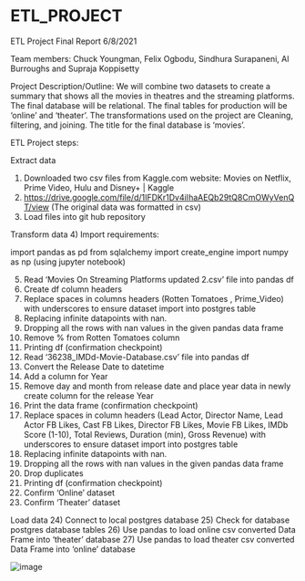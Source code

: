 # ETL_PROJECT

ETL Project Final Report
6/8/2021

Team members:
Chuck Youngman, Felix Ogbodu, Sindhura Surapaneni, Al Burroughs and Supraja Koppisetty

Project Description/Outline:
We will combine two datasets to create a summary that shows all the movies in theatres and the streaming platforms. The final database will be relational. The final tables for production will be ‘online’ and ‘theater’.  The transformations used on the project are Cleaning, filtering, and joining. The title for the final database is ‘movies’.

ETL Project steps:

Extract data
1)	Downloaded two csv files from Kaggle.com website:
Movies on Netflix, Prime Video, Hulu and Disney+ | Kaggle
2)	https://drive.google.com/file/d/1IFDKr1Dv4iIhaAEQb29tQ8CmOWyVenQT/view
(The original data was formatted in csv)
3)	Load files into git hub repository

Transform data
4)	Import requirements:

import pandas as pd
from sqlalchemy import create_engine
import numpy as np
(using jupyter notebook)

5)	Read ‘Movies On Streaming Platforms updated 2.csv’ file into pandas df
6)	Create df column headers
7)	Replace spaces in columns headers (Rotten Tomatoes , Prime_Video) with underscores to ensure dataset import into postgres table
8)	Replacing infinite datapoints with nan. 
9)	Dropping all the rows with nan values in the given pandas data frame
10)	Remove % from Rotten Tomatoes column
11)	Printing df (confirmation checkpoint)
12)	Read ‘36238_IMDd-Movie-Database.csv’ file into pandas df
13)	Convert the Release Date to datetime
14)	Add a column for Year
15)	Remove day and month from release date and place year data in newly create column for the release Year 
16)	Print the data frame (confirmation checkpoint)
17)	Replace spaces in column headers (Lead Actor, Director Name, Lead Actor FB Likes, Cast FB Likes, Director FB Likes, Movie FB Likes, IMDb Score (1-10), Total Reviews, Duration (min), Gross Revenue) with underscores to ensure dataset import into postgres table
18)	Replacing infinite datapoints with nan. 
19)	Dropping all the rows with nan values in the given pandas data frame
20)	Drop duplicates
21)	Printing df (confirmation checkpoint)
22)	Confirm ‘Online’ dataset
23)	Confirm ‘Theater’ dataset

Load data
24)	Connect to local postgres database
25)	Check for database postgres database tables
26)	Use pandas to load online csv converted Data Frame into ‘theater’ database
27)	Use pandas to load theater csv converted Data Frame into ‘online’ database


![image](https://user-images.githubusercontent.com/79554783/121273698-d0e12e00-c896-11eb-93a5-1bd900cd1717.png)
